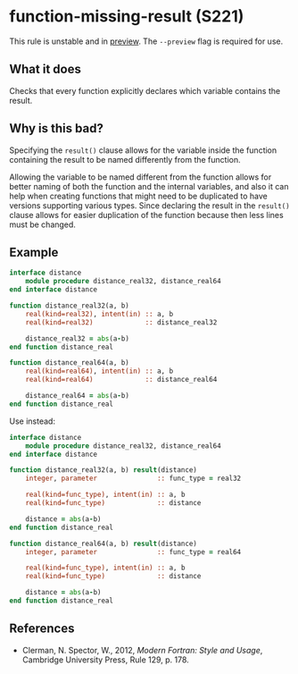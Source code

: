 # function-missing-result (S221)
This rule is unstable and in [preview](../preview.md). The `--preview` flag is required for use.

## What it does

Checks that every function explicitly declares which variable contains the result.

## Why is this bad?
Specifying the `result()` clause allows for the variable inside the function containing the
result to be named differently from the function.

Allowing the variable to be named different from the function allows for better naming of both
the function and the internal variables, and also it can help when creating functions that might
need to be duplicated to have versions supporting various types. Since declaring the result in
the `result()` clause allows for easier duplication of the function because then less lines must
be changed.

## Example
```f90
interface distance
    module procedure distance_real32, distance_real64
end interface distance

function distance_real32(a, b)
    real(kind=real32), intent(in) :: a, b
    real(kind=real32)             :: distance_real32

    distance_real32 = abs(a-b)
end function distance_real

function distance_real64(a, b)
    real(kind=real64), intent(in) :: a, b
    real(kind=real64)             :: distance_real64

    distance_real64 = abs(a-b)
end function distance_real
```

Use instead:
```f90
interface distance
    module procedure distance_real32, distance_real64
end interface distance

function distance_real32(a, b) result(distance)
    integer, parameter               :: func_type = real32

    real(kind=func_type), intent(in) :: a, b
    real(kind=func_type)             :: distance

    distance = abs(a-b)
end function distance_real

function distance_real64(a, b) result(distance)
    integer, parameter               :: func_type = real64

    real(kind=func_type), intent(in) :: a, b
    real(kind=func_type)             :: distance

    distance = abs(a-b)
end function distance_real
```

## References
- Clerman, N. Spector, W., 2012, _Modern Fortran: Style and Usage_, Cambridge
  University Press, Rule 129, p. 178.
